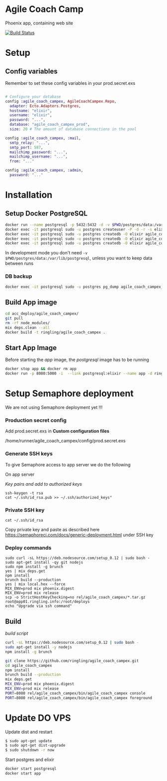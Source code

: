 # Agile Coach Camp

Phoenix app, containing web site

[![Build Status](https://semaphoreci.com/api/v1/projects/e0151ad7-cd12-4675-9aea-1de3433b0a63/461750/badge.svg)](https://semaphoreci.com/ringling/agile_coach_campex)

# Setup

## Config variables

Remember to set these config variables in your prod.secret.exs

```elixir

# Configure your database
config :agile_coach_campex, AgileCoachCampex.Repo,
  adapter: Ecto.Adapters.Postgres,
  hostname: "elixir",
  username: "elixir",
  password: "...",
  database: "agile_coach_campex_prod",
  size: 20 # The amount of database connections in the pool

config :agile_coach_campex, :mail,
  smtp_relay: "...",
  smtp_port: 587,
  mailchimp_password: "...",
  mailchimp_username: "...",
  from: "..."

config :agile_coach_campex, :admin,
  password: "..."
```

# Installation

## Setup Docker PostgreSQL

```sh
docker run --name postgresql -p 5432:5432 -d -v $PWD/postgres/data:/var/lib/postgresql sameersbn/postgresql:9.4
docker exec -it postgresql sudo -u postgres createuser -P -d -r -s elixir
docker exec -it postgresql sudo -u postgres createdb -O elixir agile_coach_campex_prod
docker exec -it postgresql sudo -u postgres createdb -O elixir agile_coach_campex_test
docker exec -it postgresql sudo -u postgres createdb -O elixir agile_coach_campex_dev
```

In development mode you don't need `-v $PWD/postgres/data:/var/lib/postgresql`, unless you want to keep data between runs

### DB backup
```sh
docker exec -it postgresql sudo -u postgres pg_dump agile_coach_campex_prod > agile_coach_campex_prod_db.bak
```

## Build App image

```sh
cd acc_deploy/agile_coach_campex/
git pull
rm -rf node_modules/
mix deps.clean --all
docker build -t ringling/agile_coach_campex .
```

## Start App Image

Before starting the _app_ image, the _postgresql_ image has to be running

```sh
docker stop app && docker rm app
docker run -p 8080:5000 -i  --link postgresql:elixir --name app -d ringling/agile_coach_campex
```



# Setup Semaphore deployment

We are not using Semaphore deployment yet !!!

### Production secret config

Add prod.secret.exs in __Custom configuration files__

/home/runner/agile_coach_campex/config/prod.secret.exs


### Generate SSH keys

To give Semaphore access to app server we do the following

On app server

_Key pairs and add to authorized keys_

```
ssh-keygen -t rsa
cat ~/.ssh/id_rsa.pub >> ~/.ssh/authorized_keys"
```


### Private SSH key

`cat ~/.ssh/id_rsa`

Copy private key and paste as described here https://semaphoreci.com/docs/generic-deployment.html under SSH key


### Deploy commands

```
sudo curl -sL https://deb.nodesource.com/setup_0.12 | sudo bash -
sudo apt-get install -qy git nodejs
sudo npm install -g brunch
yes | mix deps.get
npm install
brunch build --production
yes | mix local.hex --force
MIX_ENV=prod mix phoenix.digest
MIX_ENV=prod mix release
scp -o StrictHostKeyChecking=no rel/agile_coach_campex/*.tar.gz root@app01.ringling.info:/root/deploys
echo "Upgrade via ssh command"
```

## Build

_build script_

```sh
curl -sL https://deb.nodesource.com/setup_0.12 | sudo bash -
sudo apt-get install -y nodejs
npm install -g brunch

git clone https://github.com/ringling/agile_coach_campex.git
cd agile_coach_campex
npm install
brunch build --production
mix deps.get
MIX_ENV=prod mix phoenix.digest
MIX_ENV=prod mix release
PORT=8080 rel/agile_coach_campex/bin/agile_coach_campex console
PORT=8080 rel/agile_coach_campex/bin/agile_coach_campex foreground
```

# Update DO VPS

Update dist and restart
```bash
$ sudo apt-get update
$ sudo apt-get dist-upgrade
$ sudo shutdown -r now
```
Start postgres and elixir

```bash
docker start postgresql
docker start app
```
